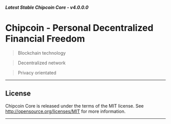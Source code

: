 ***Latest Stable Chipcoin Core - v4.0.0.0***

# Chipcoin - Personal Decentralized Financial Freedom

> Blockchain technology

> Decentralized network

> Privacy orientated

---

## License

Chipcoin Core is released under the terms of the MIT license. See http://opensource.org/licenses/MIT for more information.

---
